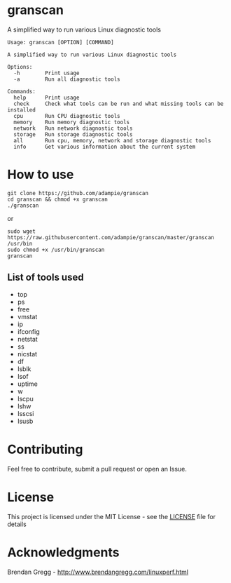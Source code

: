 # granscan
A simplified way to run various Linux diagnostic tools

```
Usage: granscan [OPTION] [COMMAND]

A simplified way to run various Linux diagnostic tools

Options:
  -h        Print usage
  -a        Run all diagnostic tools

Commands:
  help      Print usage
  check     Check what tools can be run and what missing tools can be installed
  cpu       Run CPU diagnostic tools
  memory    Run memory diagnostic tools
  network   Run network diagnostic tools
  storage   Run storage diagnostic tools
  all       Run cpu, memory, network and storage diagnostic tools
  info      Get various information about the current system
```

# How to use
```
git clone https://github.com/adampie/granscan
cd granscan && chmod +x granscan
./granscan
```
or
```
sudo wget https://raw.githubusercontent.com/adampie/granscan/master/granscan /usr/bin
sudo chmod +x /usr/bin/granscan
granscan
```

## List of tools used
- top
- ps
- free
- vmstat
- ip
- ifconfig
- netstat
- ss
- nicstat
- df
- lsblk
- lsof
- uptime
- w
- lscpu
- lshw
- lsscsi
- lsusb

# Contributing
Feel free to contribute, submit a pull request or open an Issue.

# License
This project is licensed under the MIT License - see the [LICENSE](LICENSE) file for details

# Acknowledgments
Brendan Gregg - http://www.brendangregg.com/linuxperf.html
